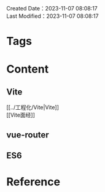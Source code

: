 Created Date：2023-11-07 08:08:17  
Last Modified：2023-11-07 08:08:17

# Tags

# Content

## Vite

[[../工程化/Vite|Vite]]  
[[Vite面经]]

## vue-router

## ES6

# Reference
